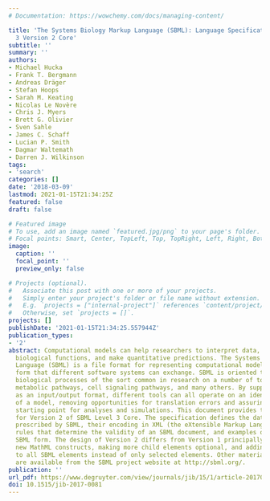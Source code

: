 ```yaml
---
# Documentation: https://wowchemy.com/docs/managing-content/

title: 'The Systems Biology Markup Language (SBML): Language Specification for Level
  3 Version 2 Core'
subtitle: ''
summary: ''
authors:
- Michael Hucka
- Frank T. Bergmann
- Andreas Dräger
- Stefan Hoops
- Sarah M. Keating
- Nicolas Le Novère
- Chris J. Myers
- Brett G. Olivier
- Sven Sahle
- James C. Schaff
- Lucian P. Smith
- Dagmar Waltemath
- Darren J. Wilkinson
tags:
- 'search'
categories: []
date: '2018-03-09'
lastmod: 2021-01-15T21:34:25Z
featured: false
draft: false

# Featured image
# To use, add an image named `featured.jpg/png` to your page's folder.
# Focal points: Smart, Center, TopLeft, Top, TopRight, Left, Right, BottomLeft, Bottom, BottomRight.
image:
  caption: ''
  focal_point: ''
  preview_only: false

# Projects (optional).
#   Associate this post with one or more of your projects.
#   Simply enter your project's folder or file name without extension.
#   E.g. `projects = ["internal-project"]` references `content/project/deep-learning/index.md`.
#   Otherwise, set `projects = []`.
projects: []
publishDate: '2021-01-15T21:34:25.557944Z'
publication_types:
- '2'
abstract: Computational models can help researchers to interpret data, understand
  biological functions, and make quantitative predictions. The Systems Biology Markup
  Language (SBML) is a file format for representing computational models in a declarative
  form that different software systems can exchange. SBML is oriented towards describing
  biological processes of the sort common in research on a number of topics, including
  metabolic pathways, cell signaling pathways, and many others. By supporting SBML
  as an input/output format, different tools can all operate on an identical representation
  of a model, removing opportunities for translation errors and assuring a common
  starting point for analyses and simulations. This document provides the specification
  for Version 2 of SBML Level 3 Core. The specification defines the data structures
  prescribed by SBML, their encoding in XML (the eXtensible Markup Language), validation
  rules that determine the validity of an SBML document, and examples of models in
  SBML form. The design of Version 2 differs from Version 1 principally in allowing
  new MathML constructs, making more child elements optional, and adding identifiers
  to all SBML elements instead of only selected elements. Other materials and software
  are available from the SBML project website at http://sbml.org/.
publication: ''
url_pdf: https://www.degruyter.com/view/journals/jib/15/1/article-20170081.xml
doi: 10.1515/jib-2017-0081
---
```

